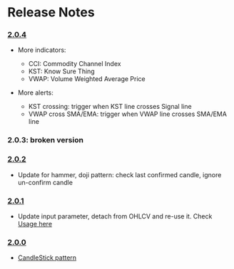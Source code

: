# Release Notes

### [2.0.4](https://www.npmjs.com/package/trading-indicator/v/2.0.4) 
- More indicators:
    - CCI: Commodity Channel Index
    - KST: Know Sure Thing 
    - VWAP: Volume Weighted Average Price
    
- More alerts:
    - KST crossing: trigger when KST line crosses Signal line
    - VWAP cross SMA/EMA: trigger when VWAP line crosses SMA/EMA line

### 2.0.3: broken version

### [2.0.2](https://www.npmjs.com/package/trading-indicator/v/2.0.2) 
- Update for hammer, doji pattern: check last confirmed candle, ignore un-confirm candle

### [2.0.1](https://www.npmjs.com/package/trading-indicator/v/2.0.1) 
- Update input parameter, detach from OHLCV and re-use it. Check [Usage here](https://github.com/thanhnguyennguyen/trading-indicator/README.md)

### [2.0.0](https://www.npmjs.com/package/trading-indicator/v/2.0.0) 
- [CandleStick pattern](https://github.com/thanhnguyennguyen/trading-indicator/issues/35)

